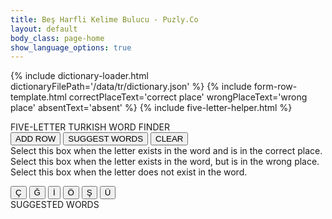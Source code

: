 ```yaml
---
title: Beş Harfli Kelime Bulucu - Puzly.Co
layout: default
body_class: page-home
show_language_options: true
---
```


{% include dictionary-loader.html dictionaryFilePath='/data/tr/dictionary.json' %}
{% include form-row-template.html correctPlaceText='correct place' wrongPlaceText='wrong place' absentText='absent' %}
{% include five-letter-helper.html %}

<section class="helper-content">
	<div class="form-container">
		<span class="title">FIVE-LETTER TURKISH WORD FINDER</span>
		<div class="button-container">
			<button type="button" onclick="addRow()">ADD ROW</button>
			<button type="button" onclick="handleSuggestionRequest()">SUGGEST WORDS</button>
			<button type="button" onclick="resetForm()">CLEAR</button>
		</div>
		<div class="usage-guide-container">
			<div>
				<div class="status-box correct-place-box"></div>
				<span class="usage-guide-text">Select this box when the letter exists in the word and is in the correct place.</span>
			</div>
			<div>
				<div class="status-box wrong-place-box"></div>
				<span class="usage-guide-text">Select this box when the letter exists in the word, but is in the wrong place.</span>
			</div>
			<div>
				<div class="status-box absent-box"></div>
				<span class="usage-guide-text">Select this box when the letter does not exist in the word.</span>
			</div>
		</div>
		<form id="word_form"></form>
		<div class="keyboard-container">
			<button type="button" onclick="enterLetter('Ç')">Ç</button>
			<button type="button" onclick="enterLetter('Ğ')">Ğ</button>
			<button type="button" onclick="enterLetter('İ')">İ</button>
			<button type="button" onclick="enterLetter('Ö')">Ö</button>
			<button type="button" onclick="enterLetter('Ş')">Ş</button>
			<button type="button" onclick="enterLetter('Ü')">Ü</button>
		</div>
		<div class="suggestions-container">
			<span class="title">SUGGESTED WORDS</span>
			<br />
			<span id="suggestions_slot"></span>
		</div>
	</div>
</section>

